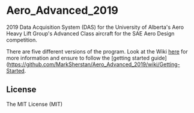 # Aero_Advanced_2019
2019 Data Acquisition System (DAS) for the University of Alberta's Aero Heavy Lift Group's Advanced Class aircraft for the SAE Aero Design competition.

There are five different versions of the program. Look at the Wiki [here](https://github.com/MarkSherstan/Aero_Advanced_2019/wiki) for more information and ensure to follow the [getting started guide](https://github.com/MarkSherstan/Aero_Advanced_2019/wiki/Getting-Started.

## License
The MIT License (MIT)
